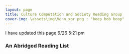 ```yaml
---
layout: page
title: Culture Computation and Society Reading Group
cover-img: \assets\img\Venn_xor.png : "beep bob boop"
---
```


I have updated this page 6/26 5:21 pm



### An Abridged Reading List

